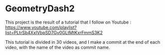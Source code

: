 # GeometryDash2

This project is the result of a tutorial that I follow on Youtube :
https://www.youtube.com/playlist?list=PLtrSb4XxIVbpSD7Gv0GLtMtKxrFmmS3K2

This tutorial is divided in 30 videos, and I make a commit at the end of each video, with the name of the video as commit name.
